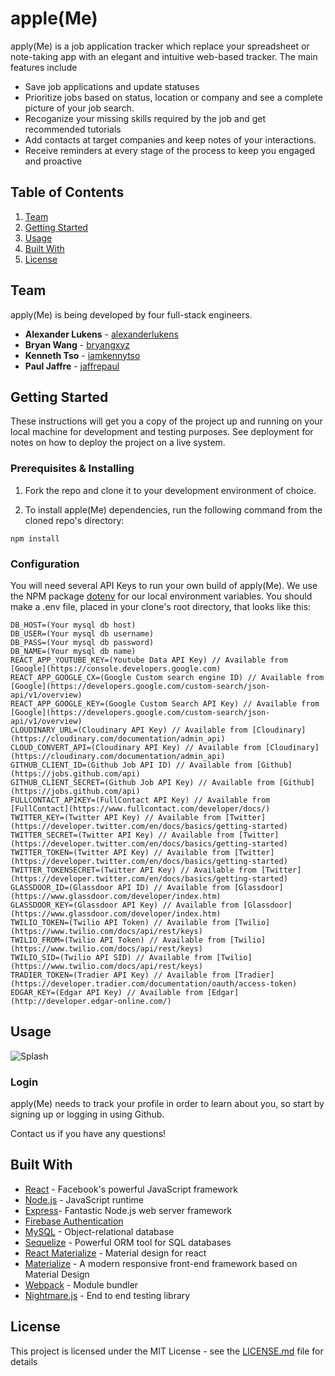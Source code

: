 # apple(Me)

apply(Me) is a job application tracker which replace your spreadsheet or note-taking app with an elegant and intuitive web-based tracker.  The main features include
- Save job applications and update statuses
- Prioritize jobs based on status, location or company and see a complete picture of your job search.
- Recoganize your missing skills required by the job and get recommended tutorials
- Add contacts at target companies and keep notes of your interactions.
- Receive reminders at every stage of the process to keep you engaged and proactive

## Table of Contents

1. [Team](#team)
1. [Getting Started](#getting-started)
1. [Usage](#Usage)
1. [Built With](#build-with)
1. [License](#license)

## Team

apply(Me) is being developed by four full-stack engineers.

* **Alexander Lukens** - [alexanderlukens](https://github.com/alexanderlukens)
* **Bryan Wang** - [bryangxyz](https://github.com/bryangxyz)
* **Kenneth Tso** - [iamkennytso](https://github.com/iamkennytso)
* **Paul Jaffre** - [jaffrepaul](https://github.com/jaffrepaul)

## Getting Started

These instructions will get you a copy of the project up and running on your local machine for development and testing purposes. See deployment for notes on how to deploy the project on a live system.

### Prerequisites & Installing

1. Fork the repo and clone it to your development environment of choice.

2. To install apple(Me) dependencies, run the following command from the cloned repo's directory:

```npm install```

### Configuration

You will need several API Keys to run your own build of apply(Me). We use the NPM package [dotenv](https://github.com/motdotla/dotenv) for our local environment variables. You should make a .env file, placed in your clone's root directory, that looks like this:

```
DB_HOST=(Your mysql db host)
DB_USER=(Your mysql db username)
DB_PASS=(Your mysql db password)
DB_NAME=(Your mysql db name)
REACT_APP_YOUTUBE_KEY=(Youtube Data API Key) // Available from [Google](https://console.developers.google.com)
REACT_APP_GOOGLE_CX=(Google Custom search engine ID) // Available from [Google](https://developers.google.com/custom-search/json-api/v1/overview)
REACT_APP_GOOGLE_KEY=(Google Custom Search API Key) // Available from [Google](https://developers.google.com/custom-search/json-api/v1/overview)
CLOUDINARY_URL=(Cloudinary API Key) // Available from [Cloudinary](https://cloudinary.com/documentation/admin_api)
CLOUD_CONVERT_API=(Cloudinary API Key) // Available from [Cloudinary](https://cloudinary.com/documentation/admin_api)
GITHUB_CLIENT_ID=(Github Job API ID) // Available from [Github](https://jobs.github.com/api)
GITHUB_CLIENT_SECRET=(Github Job API Key) // Available from [Github](https://jobs.github.com/api)
FULLCONTACT_APIKEY=(FullContact API Key) // Available from [FullContact](https://www.fullcontact.com/developer/docs/)
TWITTER_KEY=(Twitter API Key) // Available from [Twitter](https://developer.twitter.com/en/docs/basics/getting-started)
TWITTER_SECRET=(Twitter API Key) // Available from [Twitter](https://developer.twitter.com/en/docs/basics/getting-started)
TWITTER_TOKEN=(Twitter API Key) // Available from [Twitter](https://developer.twitter.com/en/docs/basics/getting-started)
TWITTER_TOKENSECRET=(Twitter API Key) // Available from [Twitter](https://developer.twitter.com/en/docs/basics/getting-started)
GLASSDOOR_ID=(Glassdoor API ID) // Available from [Glassdoor](https://www.glassdoor.com/developer/index.htm)
GLASSDOOR_KEY=(Glassdoor API Key) // Available from [Glassdoor](https://www.glassdoor.com/developer/index.htm)
TWILIO_TOKEN=(Twilio API Token) // Available from [Twilio](https://www.twilio.com/docs/api/rest/keys)
TWILIO_FROM=(Twilio API Token) // Available from [Twilio](https://www.twilio.com/docs/api/rest/keys)
TWILIO_SID=(Twilio API SID) // Available from [Twilio](https://www.twilio.com/docs/api/rest/keys)
TRADIER_TOKEN=(Tradier API Key) // Available from [Tradier](https://developer.tradier.com/documentation/oauth/access-token)
EDGAR_KEY=(Edgar API Key) // Available from [Edgar](http://developer.edgar-online.com/)
```

## Usage

![Splash](https://github.com/bryangxyz/ApplyMate/blob/dev/public/imgs/appleMe.png)

### Login

apply(Me) needs to track your profile in order to learn about you, so start by signing up or logging in using Github.

Contact us if you have any questions!

## Built With

* [React](https://facebook.github.io/react/) - Facebook's powerful JavaScript framework
* [Node.js](https://nodejs.org) - JavaScript runtime
* [Express](https://expressjs.com/)- Fantastic Node.js web server framework
* [Firebase Authentication](https://firebase.google.com/docs/auth/)
* [MySQL](https://www.postgresql.org/) - Object-relational database
* [Sequelize](www.sequelizejs.com) - Powerful ORM tool for SQL databases
* [React Materialize](https://react-materialize.github.io/#/) - Material design for react
* [Materialize](http://materializecss.com/) - A modern responsive front-end framework based on Material Design
* [Webpack](https://webpack.github.io/) - Module bundler
* [Nightmare.js](http://www.nightmarejs.org/) - End to end testing library

## License

This project is licensed under the MIT License - see the [LICENSE.md](LICENSE.md) file for details
